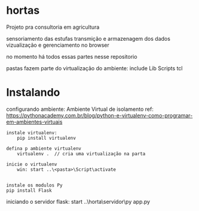 # hortas
Projeto pra consultoria em agricultura

sensoriamento das estufas
transmição e armazenagem dos dados
vizualização e gerenciamento no browser

no momento há todos essas partes nesse repositorio


pastas fazem parte do virtualização do ambiente:
    include
    Lib
    Scripts
    tcl

<h1> Instalando </h1>

configurando ambiente:
    Ambiente Virtual de isolamento
    ref: https://pythonacademy.com.br/blog/python-e-virtualenv-como-programar-em-ambientes-virtuais

    instale virtualenv:
        pip install virtualenv

    defina p ambiente virtualenv 
        virtualenv .  // cria uma virtualização na parta

    inicie o virtualenv
        win: start ..\<pasta>\Script\activate


    instale os modulos Py
    pip install Flask

iniciando o servidor flask: 
    start ..\horta\servidor\py app.py

